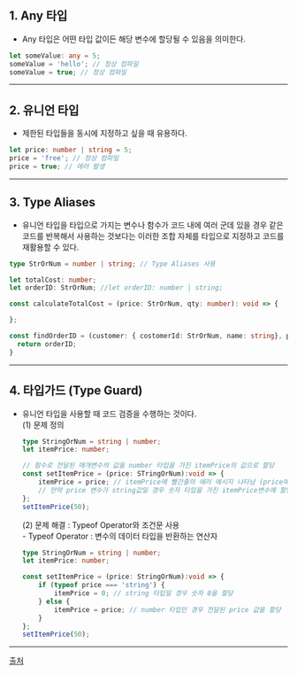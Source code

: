 ## 1. Any 타입
  - Any 타입은 어떤 타입 값이든 해당 변수에 할당될 수 있음을 의미한다.
```typescript
let someValue: any = 5;
someValue = 'hello'; // 정상 컴파일
someValue = true; // 정상 컴파일

```
------------------
## 2. 유니언 타입
  - 제한된 타입들을 동시에 지정하고 싶을 때 유용하다.
```typescript
let price: number | string = 5;
price = 'free'; // 정상 컴파일
price = true; // 에러 발생
```
------------------
## 3. Type Aliases
  - 유니언 타입을 타입으로 가지는 변수나 함수가 코드 내에 여러 군데 있을 경우 같은 코드를 반복해서 사용하는 것보다는 이러한 조합 자체를 타입으로 지정하고 코드를 재활용할 수 있다.
```typescript
type StrOrNum = number | string; // Type Aliases 사용

let totalCost: number;
let orderID: StrOrNum; //let orderID: number | string;

const calculateTotalCost = (price: StrOrNum, qty: number): void => {

};

const findOrderID = (customer: { costomerId: StrOrNum, name: string}, productId: StrOrNum): StrOrNum => {
  return orderID;
}

```
------------------
## 4. 타입가드 (Type Guard)
  - 유니언 타입을 사용할 때 코드 검증을 수행하는 것이다.  
    (1) 문제 정의
    ```typescript
    type StringOrNum = string | number;
    let itemPrice: number;
    
    // 함수로 전달된 매개변수의 값을 number 타입을 가진 itemPrice의 값으로 할당
    const setItemPrice = (price: STringOrNum):void => {
        itemPrice = price; // itemPrice에 빨간줄의 에러 메시지 나타남 (price매개변수가 숫자가 될 수도 있고 문자열이 될 수도 있기 때문)
        // 만약 price 변수가 string값일 경우 숫자 타입을 가진 itemPrice변수에 할당될 수 없다.
    };
    setItemPrice(50);
    
    ```  
    (2) 문제 해결 : Typeof Operator와 조건문 사용  
        - Typeof Operator : 변수의 데이터 타입을 반환하는 연산자  
    ```typescript
    type StringOrNum = string | number;
    let itemPrice: number;
    
    const setItemPrice = (price: StringOrNum):void => {
        if (typeof price === 'string') {
            itemPrice = 0; // string 타입일 경우 숫자 0을 할당
        } else {
            itemPrice = price; // number 타입인 경우 전달된 price 값을 할당
        }
    };
    setItemPrice(50);
    
    ```
------------------

[출처](https://www.youtube.com/watch?v=lmjQh2LrH94&list=PLJf6aFJoJtbUXW6T4lPUk7C66yEneX7MN&index=8)
